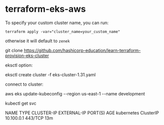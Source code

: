 # terraform-eks-aws

To specify your custom cluster name, you can run:

```terraform apply -var="cluster_name=your_custom_name"```

otherwise it will default to `zenek`


git clone https://github.com/hashicorp-education/learn-terraform-provision-eks-cluster

eksctl option:

eksctl create cluster -f eks-cluster-1.31.yaml

connect to cluster:

aws eks update-kubeconfig --region us-east-1 --name development

kubectl get svc

NAME         TYPE        CLUSTER-IP   EXTERNAL-IP   PORT(S)   AGE
kubernetes   ClusterIP   10.100.0.1   <none>        443/TCP   13m
